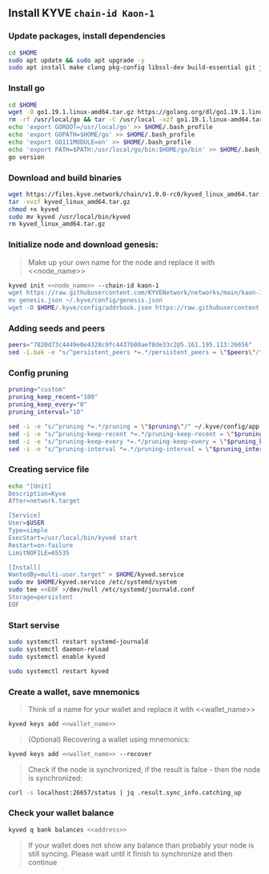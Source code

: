 ## Install KYVE ```chain-id Kaon-1```

### Update packages, install dependencies
```bash
cd $HOME
sudo apt update && sudo apt upgrade -y
sudo apt install make clang pkg-config libssl-dev build-essential git jq ncdu bsdmainutils htop -y < "/dev/null"
```
### Install go
```bash
cd $HOME
wget -O go1.19.1.linux-amd64.tar.gz https://golang.org/dl/go1.19.1.linux-amd64.tar.gz
rm -rf /usr/local/go && tar -C /usr/local -xzf go1.19.1.linux-amd64.tar.gz && rm go1.19.1.linux-amd64.tar.gz
echo 'export GOROOT=/usr/local/go' >> $HOME/.bash_profile
echo 'export GOPATH=$HOME/go' >> $HOME/.bash_profile
echo 'export GO111MODULE=on' >> $HOME/.bash_profile
echo 'export PATH=$PATH:/usr/local/go/bin:$HOME/go/bin' >> $HOME/.bash_profile && . $HOME/.bash_profile
go version
```
### Download and build binaries
```bash
wget https://files.kyve.network/chain/v1.0.0-rc0/kyved_linux_amd64.tar.gz
tar -xvzf kyved_linux_amd64.tar.gz
chmod +x kyved
sudo mv kyved /usr/local/bin/kyved
rm kyved_linux_amd64.tar.gz
```
### Initialize node and download genesis:
> Make up your own name for the node and replace it with <<node_name>>
```bash
kyved init <<node_name>> --chain-id kaon-1
wget https://raw.githubusercontent.com/KYVENetwork/networks/main/kaon-1/genesis.json
mv genesis.json ~/.kyve/config/genesis.json
wget -O $HOME/.kyve/config/addrbook.json https://raw.githubusercontent.com/88Mikhail88/My_Testnets/main/KYVE/addrbook.json
```
### Adding seeds and peers
```bash
peers="7820d73c4449e0e4328c9fc4437b00aef8de33c2@5.161.195.113:26656"
sed -i.bak -e "s/^persistent_peers *=.*/persistent_peers = \"$peers\"/" ~/.kyve/config/config.toml
```
### Config pruning
```bash
pruning="custom"
pruning_keep_recent="100"
pruning_keep_every="0"
pruning_interval="10"

sed -i -e "s/^pruning *=.*/pruning = \"$pruning\"/" ~/.kyve/config/app.toml
sed -i -e "s/^pruning-keep-recent *=.*/pruning-keep-recent = \"$pruning_keep_recent\"/" ~/.kyve/config/app.toml
sed -i -e "s/^pruning-keep-every *=.*/pruning-keep-every = \"$pruning_keep_every\"/" ~/.kyve/config/app.toml
sed -i -e "s/^pruning-interval *=.*/pruning-interval = \"$pruning_interval\"/" ~/.kyve/config/app.toml
```
### Creating service file
```bash
echo "[Unit]
Description=Kyve
After=network.target

[Service]
User=$USER
Type=simple
ExecStart=/usr/local/bin/kyved start
Restart=on-failure
LimitNOFILE=65535

[Install]
WantedBy=multi-user.target" > $HOME/kyved.service
sudo mv $HOME/kyved.service /etc/systemd/system
sudo tee <<EOF >/dev/null /etc/systemd/journald.conf
Storage=persistent
EOF
```
### Start servise
```bash
sudo systemctl restart systemd-journald
sudo systemctl daemon-reload
sudo systemctl enable kyved 

sudo systemctl restart kyved
```

### Create a wallet, save mnemonics
> Think of a name for your wallet and replace it with <<wallet_name>>
```bash
kyved keys add <<wallet_name>>
```
> (Optional) Recovering a wallet using mnemonics:
```bash
kyved keys add <<wallet_name>> --recover
```
> Check if the node is synchronized, if the result is false - then the node is synchronized:
```bash
curl -s localhost:26657/status | jq .result.sync_info.catching_up
```

### Check your wallet balance
```bash
kyved q bank balances <<address>>
```
> If your wallet does not show any balance than probably your node is still syncing. Please wait until it finish to synchronize and then continue
